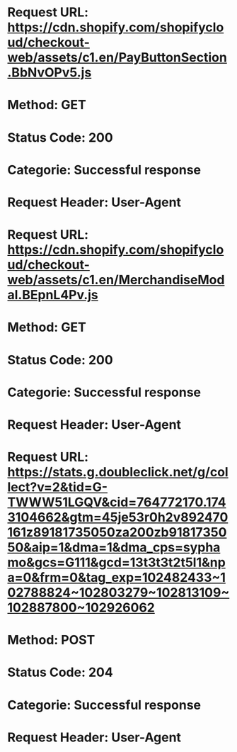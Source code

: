 # Request URL: https://cdn.shopify.com/shopifycloud/checkout-web/assets/c1.en/PayButtonSection.BbNvOPv5.js
# Method: GET
# Status Code: 200
# Categorie: Successful response
# Request Header: User-Agent

# Request URL: https://cdn.shopify.com/shopifycloud/checkout-web/assets/c1.en/MerchandiseModal.BEpnL4Pv.js
# Method: GET
# Status Code: 200
# Categorie: Successful response
# Request Header: User-Agent

# Request URL: https://stats.g.doubleclick.net/g/collect?v=2&tid=G-TWWW51LGQV&cid=764772170.1743104662&gtm=45je53r0h2v892470161z89181735050za200zb9181735050&aip=1&dma=1&dma_cps=syphamo&gcs=G111&gcd=13t3t3t2t5l1&npa=0&frm=0&tag_exp=102482433~102788824~102803279~102813109~102887800~102926062
# Method: POST
# Status Code: 204
# Categorie: Successful response
# Request Header: User-Agent
